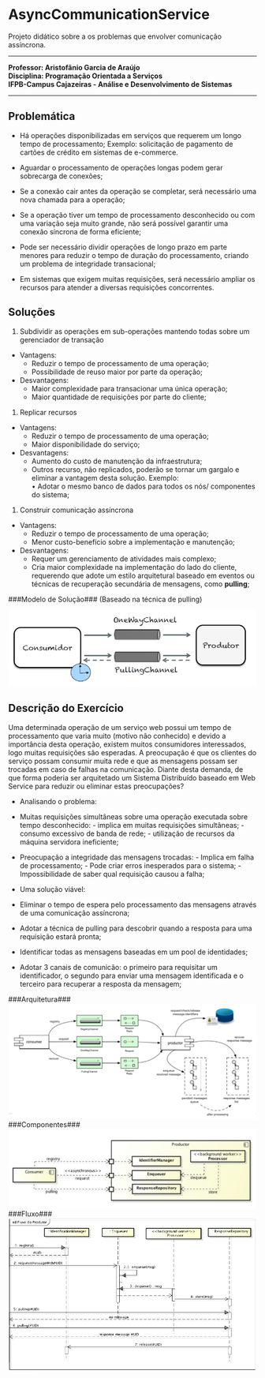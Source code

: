 # AsyncCommunicationService
Projeto didático sobre a os problemas que envolver comunicação assíncrona.
****
**Professor: Aristofânio Garcia de Araújo**</br>
**Disciplina: Programação Orientada a Serviços**</br>
**IFPB-Campus Cajazeiras - Análise e Desenvolvimento de Sistemas**
****	
## Problemática ##

- Há operações disponibilizadas em serviços que
requerem um longo tempo de processamento;
Exemplo: solicitação de pagamento de cartões de crédito em
sistemas de e-commerce.

- Aguardar o processamento de operações longas
podem gerar sobrecarga de conexões;
- Se a conexão cair antes da operação se completar,
será necessário uma nova chamada para a operação;
- Se a operação tiver um tempo de processamento
desconhecido ou com uma variação seja muito
grande, não será possível garantir uma conexão
síncrona de forma eficiente;
- Pode ser necessário dividir operações de longo prazo
em parte menores para reduzir o tempo de duração
do processamento, criando um problema de
integridade transacional;
- Em sistemas que exigem muitas requisições, será
necessário ampliar os recursos para atender a
diversas requisições concorrentes.
## Soluções ##
1. Subdividir as operações em sub-operações mantendo
todas sobre um gerenciador de transação
 - Vantagens:
	 - Reduzir o tempo de processamento de uma operação;
	 - Possibilidade de reuso maior por parte da operação;
 - Desvantagens:
	 - Maior complexidade para transacionar uma única operação;
	 - Maior quantidade de requisições por parte do cliente;
	
1. Replicar recursos
 - Vantagens:
	 - Reduzir o tempo de processamento de uma operação;
	 - Maior disponibilidade do serviço;
 - Desvantagens:
	 - Aumento do custo de manutenção da infraestrutura;
	 - Outros recurso, não replicados, poderão se tornar um
gargalo e eliminar a vantagem desta solução. Exemplo:</br>
• Adotar o mesmo banco de dados para todos os nós/
componentes do sistema;

1. Construir comunicação assíncrona
 - Vantagens:
	 - Reduzir o tempo de processamento de uma operação;
	 - Menor custo-benefício sobre a implementação e
manutenção;
 - Desvantagens:
	 - Requer um gerenciamento de atividades mais complexo;
	 - Cria maior complexidade na implementação do lado do
cliente, requerendo que adote um estilo arquitetural
baseado em eventos ou técnicas de recuperação secundária
de mensagens, como **pulling**;

###Modelo de Solução###
(Baseado na técnica de pulling)

![Solucao](https://github.com/RafaelTavares95/AsyncCommunicationService/blob/master/imagens/Solucao.png)

## Descrição do Exercício ##
Uma determinada operação de um serviço web possui
um tempo de processamento que varia muito (motivo não
conhecido) e devido a importância desta operação,
existem muitos consumidores interessados, logo muitas
requisições são esperadas. A preocupação é que os
clientes do serviço possam consumir muita rede e que as
mensagens possam ser trocadas em caso de falhas na
comunicação. Diante desta demanda, de que forma
poderia ser arquitetado um Sistema Distribuído baseado
em Web Service para reduzir ou eliminar estas
preocupações?



- Analisando o problema:
 - Muitas requisições simultâneas sobre uma operação
executada sobre tempo desconhecido:
		- implica em muitas requisições simultâneas;
		- consumo excessivo de banda de rede;
		- utilização de recursos da máquina servidora ineficiente;
 - Preocupação a integridade das mensagens trocadas:
		- Implica em falha de processamento;
		- Pode criar erros inesperados para o sistema;
		- Impossibilidade de saber qual requisição causou a falha;

- Uma solução viável:
 - Eliminar o tempo de espera pelo processamento das
mensagens através de uma comunicação assíncrona;
 - Adotar a técnica de pulling para descobrir quando a
resposta para uma requisição estará pronta;
 - Identificar todas as mensagens baseadas em um pool de
identidades;
 - Adotar 3 canais de comunicão: o primeiro para
requisitar um identificador, o segundo para enviar uma
mensagem identificada e o terceiro para recuperar a
resposta da mensagem;

###Arquitetura###
![Arquitetura](https://github.com/RafaelTavares95/AsyncCommunicationService/blob/master/imagens/Arquitetura.png)
###Componentes###
![Componentes](https://github.com/RafaelTavares95/AsyncCommunicationService/blob/master/imagens/Componentes.png)
###Fluxo###
![Fluxo](https://github.com/RafaelTavares95/AsyncCommunicationService/blob/master/imagens/Fluxo.png)
